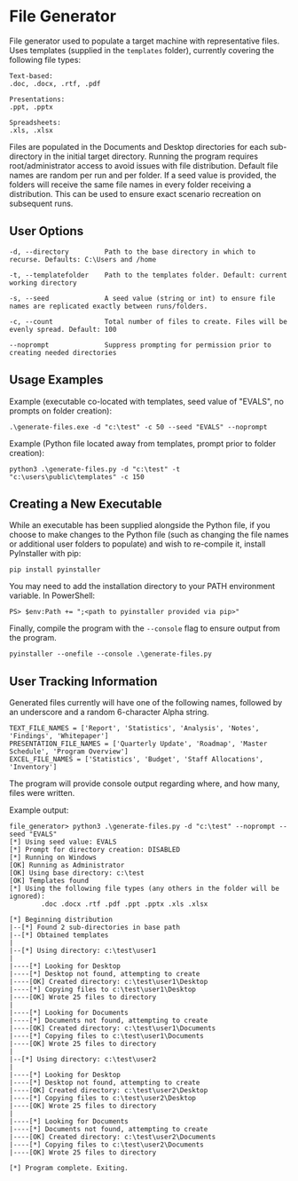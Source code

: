 # File Generator

File generator used to populate a target machine with representative files. Uses
templates (supplied in the `templates` folder), currently covering the following
file types:

```
Text-based:
.doc, .docx, .rtf, .pdf

Presentations:
.ppt, .pptx

Spreadsheets:
.xls, .xlsx
```

Files are populated in the Documents and Desktop directories for each sub-directory
in the initial target directory. Running the program requires root/administrator
access to avoid issues with file distribution. Default file names are random per run and per folder.
If a seed value is provided, the folders will receive the same file names in every folder receiving a
distribution. This can be used to ensure exact scenario recreation on subsequent runs.

## User Options

```
-d, --directory         Path to the base directory in which to recurse. Defaults: C:\Users and /home

-t, --templatefolder    Path to the templates folder. Default: current working directory

-s, --seed              A seed value (string or int) to ensure file names are replicated exactly between runs/folders.

-c, --count             Total number of files to create. Files will be evenly spread. Default: 100

--noprompt              Suppress prompting for permission prior to creating needed directories
```

## Usage Examples

Example (executable co-located with templates, seed value of "EVALS", no prompts on folder creation):

`.\generate-files.exe -d "c:\test" -c 50 --seed "EVALS" --noprompt`

Example (Python file located away from templates, prompt prior to folder creation):

`python3 .\generate-files.py -d "c:\test" -t "c:\users\public\templates" -c 150`

## Creating a New Executable

While an executable has been supplied alongside the Python file, if you choose to make changes
to the Python file (such as changing the file names or additional user folders to populate) and
wish to re-compile it, install PyInstaller with pip:

`pip install pyinstaller`

You may need to add the installation directory to your PATH environment variable. In PowerShell:

`PS> $env:Path += ";<path to pyinstaller provided via pip>"`

Finally, compile the program with the `--console` flag to ensure output from the program.

`pyinstaller --onefile --console .\generate-files.py`

## User Tracking Information

Generated files currently will have one of the following names, followed by an underscore
and a random 6-character Alpha string.

```
TEXT_FILE_NAMES = ['Report', 'Statistics', 'Analysis', 'Notes', 'Findings', 'Whitepaper']
PRESENTATION_FILE_NAMES = ['Quarterly Update', 'Roadmap', 'Master Schedule', 'Program Overview']
EXCEL_FILE_NAMES = ['Statistics', 'Budget', 'Staff Allocations', 'Inventory']
```

The program will provide console output regarding where, and how many, files were written.

Example output:

```
file_generator> python3 .\generate-files.py -d "c:\test" --noprompt --seed "EVALS"
[*] Using seed value: EVALS
[*] Prompt for directory creation: DISABLED
[*] Running on Windows
[OK] Running as Administrator
[OK] Using base directory: c:\test
[OK] Templates found
[*] Using the following file types (any others in the folder will be ignored):
        .doc .docx .rtf .pdf .ppt .pptx .xls .xlsx

[*] Beginning distribution
|--[*] Found 2 sub-directories in base path
|--[*] Obtained templates
|
|--[*] Using directory: c:\test\user1
|
|----[*] Looking for Desktop
|----[*] Desktop not found, attempting to create
|----[OK] Created directory: c:\test\user1\Desktop
|----[*] Copying files to c:\test\user1\Desktop
|----[OK] Wrote 25 files to directory
|
|----[*] Looking for Documents
|----[*] Documents not found, attempting to create
|----[OK] Created directory: c:\test\user1\Documents
|----[*] Copying files to c:\test\user1\Documents
|----[OK] Wrote 25 files to directory
|
|--[*] Using directory: c:\test\user2
|
|----[*] Looking for Desktop
|----[*] Desktop not found, attempting to create
|----[OK] Created directory: c:\test\user2\Desktop
|----[*] Copying files to c:\test\user2\Desktop
|----[OK] Wrote 25 files to directory
|
|----[*] Looking for Documents
|----[*] Documents not found, attempting to create
|----[OK] Created directory: c:\test\user2\Documents
|----[*] Copying files to c:\test\user2\Documents
|----[OK] Wrote 25 files to directory

[*] Program complete. Exiting.
```

